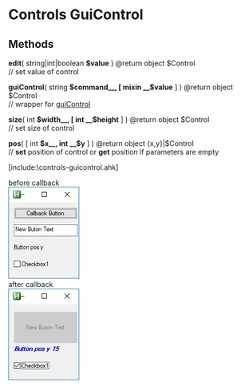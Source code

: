 # Controls GuiControl  

## Methods  

__edit__( string|int|boolean __$value__ ) @return object $Control  
	// set value of control  

__guiControl__( string __$command__, [ mixin __$value__ ] ) @return object $Control  
	// wrapper for [guiControl](https://autohotkey.com/docs/commands/GuiControl.htm)  

__size__( int __$width__, [ int __$height__ ] ) @return object $Control  
	// set size of control  

__pos__( [ int __$x__, int __$y__ ] ) @return object {x,y}|$Control  
	// __set__ position of control or __get__ position if parameters are empty  


[include:\controls-guicontrol.ahk]  

before callback  
![before callback](https://github.com/vilbur/ahk-vilgui/blob/master/Documentation/controls/controls-guicontrol/controls-guicontrol-before.jpeg?raw=true "before callback")  
after callback  
![after callback](https://github.com/vilbur/ahk-vilgui/blob/master/Documentation/controls/controls-guicontrol/controls-guicontrol-after.jpeg?raw=true "after callback")  